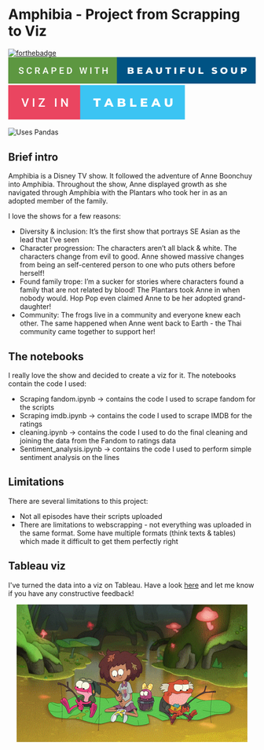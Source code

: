 # Amphibia - Project from Scrapping to Viz
[![forthebadge](https://forthebadge.com/images/badges/built-with-love.svg)](https://forthebadge.com)
[![forthebadge](Image/scraped-with-beautiful-soup.svg)](https://forthebadge.com)
[![forthebadge](Image/viz-in-tableau.svg)](https://forthebadge.com)


![Uses Pandas](https://img.shields.io/badge/uses-Pandas-green)

## Brief intro
Amphibia is a Disney TV show. It followed the adventure of Anne Boonchuy into Amphibia. Throughout the show, Anne displayed growth as she navigated through Amphibia with the Plantars who took her in as an adopted member of the family. 

I love the shows for a few reasons:

* Diversity & inclusion: It’s the first show that portrays SE Asian as the lead that I’ve seen
* Character progression: The characters aren’t all black & white. The characters change from evil to good. Anne showed massive changes from being an self-centered person to one who puts others before herself!
* Found family trope: I’m a sucker for stories where characters found a family that are not related by blood! The Plantars took Anne in when nobody would. Hop Pop even claimed Anne to be her adopted grand-daughter!
* Community: The frogs live in a community and everyone knew each other. The same happened when Anne went back to Earth - the Thai community came together to support her!

## The notebooks
I really love the show and decided to create a viz for it. The notebooks contain the code I used:
* Scraping fandom.ipynb -> contains the  code I used to scrape fandom for the scripts
* Scraping imdb.ipynb -> contains the code I used to scrape IMDB for the ratings
* cleaning.ipynb -> contains the code I used to do the final cleaning and joining the data from the Fandom to ratings data
* Sentiment_analysis.ipynb -> contains the code I used to perform simple sentiment analysis on the lines

## Limitations
There are several limitations to this project:

- Not all episodes have their scripts uploaded
- There are limitations to webscrapping - not everything was uploaded in the same format. Some have multiple formats (think texts & tables) which made it difficult to get them perfectly right

## Tableau viz
I've turned the data into a viz on Tableau. Have a look [here](https://public.tableau.com/app/profile/han2134) and let me know if you have any constructive feedback!

<p align="center">
    <img src="https://github.com/hannz88/amphibia/blob/main/Image/tumblr_puuc0bzRe21usvf81o5_500.gif" alt="Gifs of Anne, SPrig, Hop Pop & Polly fishing on a fish">
</p>
